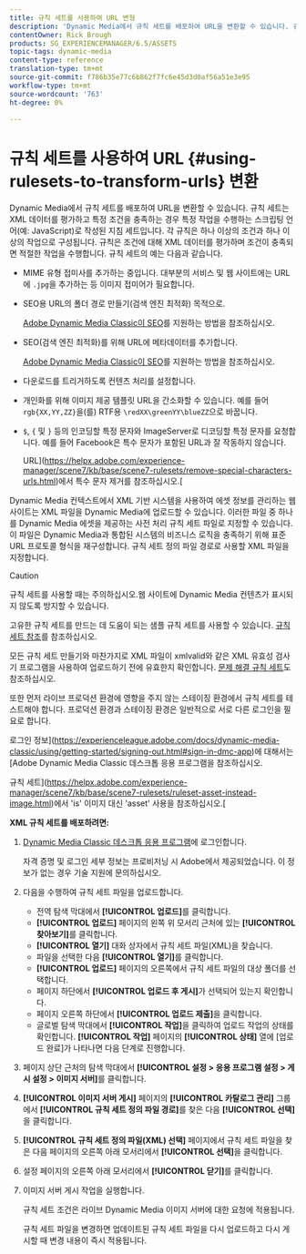 ```yaml
---
title: 규칙 세트를 사용하여 URL 변형
description: 'Dynamic Media에서 규칙 세트를 배포하여 URL을 변환할 수 있습니다. 규칙 세트는 XML 데이터를 평가하고 특정 조건을 충족하는 경우 특정 작업을 수행하는 스크립팅 언어(예: JavaScript)로 작성된 지침 세트입니다.'
contentOwner: Rick Brough
products: SG_EXPERIENCEMANAGER/6.5/ASSETS
topic-tags: dynamic-media
content-type: reference
translation-type: tm+mt
source-git-commit: f786b35e77c6b862f7fc6e45d3d0af56a51e3e95
workflow-type: tm+mt
source-wordcount: '763'
ht-degree: 0%

---
```



# 규칙 세트를 사용하여 URL {#using-rulesets-to-transform-urls} 변환

Dynamic Media에서 규칙 세트를 배포하여 URL을 변환할 수 있습니다. 규칙 세트는 XML 데이터를 평가하고 특정 조건을 충족하는 경우 특정 작업을 수행하는 스크립팅 언어(예: JavaScript)로 작성된 지침 세트입니다. 각 규칙은 하나 이상의 조건과 하나 이상의 작업으로 구성됩니다. 규칙은 조건에 대해 XML 데이터를 평가하며 조건이 충족되면 적절한 작업을 수행합니다. 규칙 세트의 예는 다음과 같습니다.

* MIME 유형 접미사를 추가하는 중입니다. 대부분의 서비스 및 웹 사이트에는 URL에 `.jpg`을 추가하는 등 이미지 접미어가 필요합니다.
* SEO용 URL의 폴더 경로 만들기(검색 엔진 최적화) 목적으로.

   [Adobe Dynamic Media Classic이 SEO](/help/assets/assets/s7_seo.pdf)를 지원하는 방법을 참조하십시오.

* SEO(검색 엔진 최적화)를 위해 URL에 메타데이터를 추가합니다.

   [Adobe Dynamic Media Classic이 SEO](/help/assets/assets/s7_seo.pdf)를 지원하는 방법을 참조하십시오.

* 다운로드를 트리거하도록 컨텐츠 처리를 설정합니다.
* 개인화를 위해 이미지 제공 템플릿 URL을 간소화할 수 있습니다. 예를 들어 `rgb{XX,YY,ZZ}`을(를) RTF용 `\redXX\greenYY\blueZZ`으로 바꿉니다.

* `$`, `{` 및 `}` 등의 인코딩할 특정 문자와 ImageServer로 디코딩할 특정 문자를 요청합니다. 예를 들어 Facebook은 특수 문자가 포함된 URL과 잘 작동하지 않습니다.

   URL](https://helpx.adobe.com/experience-manager/scene7/kb/base/scene7-rulesets/remove-special-characters-urls.html)에서 특수 문자 제거를 참조하십시오.[

Dynamic Media 컨텍스트에서 XML 기반 시스템을 사용하여 에셋 정보를 관리하는 웹 사이트는 XML 파일을 Dynamic Media에 업로드할 수 있습니다. 이러한 파일 중 하나를 Dynamic Media 에셋을 제공하는 사전 처리 규칙 세트 파일로 지정할 수 있습니다. 이 파일은 Dynamic Media과 통합된 시스템의 비즈니스 로직을 충족하기 위해 표준 URL 프로토콜 형식을 재구성합니다. 규칙 세트 정의 파일 경로로 사용할 XML 파일을 지정합니다.

>[!CAUTION]
>
>규칙 세트를 사용할 때는 주의하십시오.웹 사이트에 Dynamic Media 컨텐츠가 표시되지 않도록 방지할 수 있습니다.

고유한 규칙 세트를 만드는 데 도움이 되는 샘플 규칙 세트를 사용할 수 있습니다.
[규칙 세트 참조](https://experienceleague.adobe.com/docs/dynamic-media-developer-resources/image-serving-api/image-serving-api/rule-set-reference/c-rule-set-reference.html)를 참조하십시오.

모든 규칙 세트 만들기와 마찬가지로 XML 파일이 xmlvalid와 같은 XML 유효성 검사기 프로그램을 사용하여 업로드하기 전에 유효한지 확인합니다.
[문제 해결 규칙 세트](https://helpx.adobe.com/experience-manager/scene7/kb/base/scene7-rulesets/scene7-ruleset-troubleshooting.html)도 참조하십시오.

또한 먼저 라이브 프로덕션 환경에 영향을 주지 않는 스테이징 환경에서 규칙 세트를 테스트해야 합니다.
프로덕션 환경과 스테이징 환경은 일반적으로 서로 다른 로그인을 필요로 합니다.

로그인 정보](https://experienceleague.adobe.com/docs/dynamic-media-classic/using/getting-started/signing-out.html#sign-in-dmc-app)에 대해서는 [Adobe Dynamic Media Classic 데스크톱 응용 프로그램을 참조하십시오.

<!-- OBSOLETE INFORMATION * **NA staging environment** login page: [https://s7sps1-staging.scene7.com/IpsWeb/](https://s7sps1-staging.scene7.com/IpsWeb/)
* **EMEA staging environment** login page: [https://s7sps3-staging.scene7.com/IpsWeb/](https://s7sps3-staging.scene7.com/IpsWeb/)
* **JAPAC staging environment** login page: [https://s7sps5-staging.scene7.com/IpsWeb/](https://s7sps5-staging.scene7.com/IpsWeb/) -->

규칙 세트](https://helpx.adobe.com/experience-manager/scene7/kb/base/scene7-rulesets/ruleset-asset-instead-image.html)에서 &#39;is&#39; 이미지 대신 &#39;asset&#39; 사용을 참조하십시오.[

**XML 규칙 세트를 배포하려면:**

1. [Dynamic Media Classic 데스크톱 응용 프로그램](https://experienceleague.adobe.com/docs/dynamic-media-classic/using/getting-started/signing-out.html#sign-in-dmc-app)에 로그인합니다.

   자격 증명 및 로그인 세부 정보는 프로비저닝 시 Adobe에서 제공되었습니다. 이 정보가 없는 경우 기술 지원에 문의하십시오.

1. 다음을 수행하여 규칙 세트 파일을 업로드합니다.

   * 전역 탐색 막대에서 **[!UICONTROL 업로드]**&#x200B;를 클릭합니다.
   * **[!UICONTROL 업로드]** 페이지의 왼쪽 위 모서리 근처에 있는 **[!UICONTROL 찾아보기]**&#x200B;를 클릭합니다.
   * **[!UICONTROL 열기]** 대화 상자에서 규칙 세트 파일(XML)을 찾습니다.
   * 파일을 선택한 다음 **[!UICONTROL 열기]**&#x200B;를 클릭합니다.
   * **[!UICONTROL 업로드]** 페이지의 오른쪽에서 규칙 세트 파일의 대상 폴더를 선택합니다.
   * 페이지 하단에서 **[!UICONTROL 업로드 후 게시]**&#x200B;가 선택되어 있는지 확인합니다.
   * 페이지 오른쪽 하단에서 **[!UICONTROL 업로드 제출]**&#x200B;을 클릭합니다.
   * 글로벌 탐색 막대에서 **[!UICONTROL 작업]**&#x200B;을 클릭하여 업로드 작업의 상태를 확인합니다. **[!UICONTROL 작업]** 페이지의 **[!UICONTROL 상태]** 열에 [업로드 완료]가 나타나면 다음 단계로 진행합니다.

1. 페이지 상단 근처의 탐색 막대에서 **[!UICONTROL 설정 > 응용 프로그램 설정 > 게시 설정 > 이미지 서버]**&#x200B;를 클릭합니다.
1. **[!UICONTROL 이미지 서버 게시]** 페이지의 **[!UICONTROL 카탈로그 관리]** 그룹에서 **[!UICONTROL 규칙 세트 정의 파일 경로]**&#x200B;를 찾은 다음 **[!UICONTROL 선택]**&#x200B;을 클릭합니다.
1. **[!UICONTROL 규칙 세트 정의 파일(XML) 선택]** 페이지에서 규칙 세트 파일을 찾은 다음 페이지의 오른쪽 아래 모서리에서 **[!UICONTROL 선택]**&#x200B;을 클릭합니다.
1. 설정 페이지의 오른쪽 아래 모서리에서 **[!UICONTROL 닫기]**&#x200B;를 클릭합니다.
1. 이미지 서버 게시 작업을 실행합니다.

   규칙 세트 조건은 라이브 Dynamic Media 이미지 서버에 대한 요청에 적용됩니다.

   규칙 세트 파일을 변경하면 업데이트된 규칙 세트 파일을 다시 업로드하고 다시 게시할 때 변경 내용이 즉시 적용됩니다.

